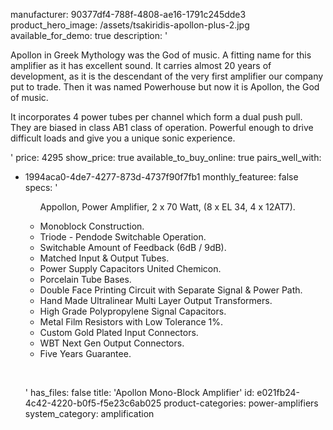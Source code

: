 manufacturer: 90377df4-788f-4808-ae16-1791c245dde3
product_hero_image: /assets/tsakiridis-apollon-plus-2.jpg
available_for_demo: true
description: '<p>Apollon in Greek Mythology was the God of music. A fitting name for this amplifier as it has excellent sound. It carries almost 20 years of development, as it is the descendant of the very first amplifier our company put to trade. Then it was named Powerhouse but now it is Apollon, the God of music.</p><p>It incorporates 4 power tubes per channel which form a dual push pull. They are biased in class AB1 class of operation. Powerful enough to drive difficult loads and give you a unique sonic experience.</p>'
price: 4295
show_price: true
available_to_buy_online: true
pairs_well_with:
  - 1994aca0-4de7-4277-873d-4737f90f7fb1
monthly_featuree: false
specs: '<ul><p>Appollon, Power Amplifier, 2 x 70 Watt, (8 x EL 34, 4 x 12AT7).</p><li>Monoblock Construction.</li><li>Triode - Pendode Switchable Operation.</li><li>Switchable Amount of Feedback (6dB / 9dB).</li><li>Matched Input &amp; Output Tubes.</li><li>Power Supply Capacitors United Chemicon.</li><li>Porcelain Tube Bases.</li><li>Double Face Printing Circuit with Separate Signal &amp; Power Path.</li><li>Hand Made Ultralinear Multi Layer Output Transformers.</li><li>High Grade Polypropylene Signal Capacitors.</li><li>Metal Film Resistors with Low Tolerance 1%.</li><li>Custom Gold Plated Input Connectors.</li><li>WBT Next Gen Output Connectors.</li><li>Five Years Guarantee.</li></ul><p>&nbsp;<br></p>'
has_files: false
title: 'Apollon Mono-Block Amplifier'
id: e021fb24-4c42-4220-b0f5-f5e23c6ab025
product-categories: power-amplifiers
system_category: amplification
